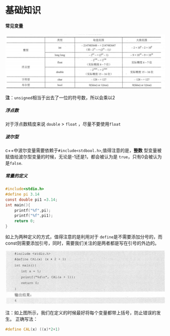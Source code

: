 # 基础知识  
#### 常见变量 

![](image/2022-03-03-15-33-34.png)

**注**：```unsigned```相当于出去了一位的符号数，所以会乘以2  
##### 浮点数  
对于浮点数精度来说 ```double``` > ```float``` ，尽量不要使用```float```  
##### 波尔型
c++中波尔变量需要依赖于```#include<stdbool.h>```,值得注意的是，**整数** 型变量被赋值给波尔型变量的时候，无论是-1还是1，都会被认为是 ```true```，只有0会被认为是```false```.  
##### 常量的定义
``` c
#include<stdio.h>
#define pi 3.14
const double pi1 =3.14;
int main(){
    printf("%f",pi);
    printf("%f",pi1);
    return 0;
}
```
如上为两种定义的方式，值得注意的是利用对于 ```define```是不需要添加分号的，而const则需要添加引号，同时，需要我们关注的是两者都是写在引号的外边的。

![](image/2022-03-03-19-07-23.png)

注：如上图所示，我们在定义的时候最好将每个变量都带上括号，防止错误的发生。
正确写法：

```c++
#define CAL(x) ((x)*2+1)
```

##### 
